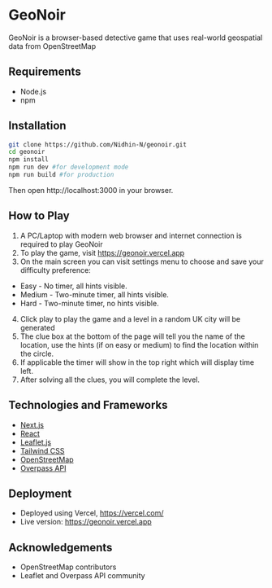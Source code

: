 # GeoNoir

GeoNoir is a browser-based detective game that uses real-world geospatial data from OpenStreetMap

## Requirements
- Node.js
- npm

## Installation

```bash
git clone https://github.com/Nidhin-N/geonoir.git
cd geonoir
npm install
npm run dev #for development mode
npm run build #for production
```
Then open http://localhost:3000 in your browser.

## How to Play
1. A PC/Laptop with modern web browser and internet connection is required to play GeoNoir
2. To play the game, visit https://geonoir.vercel.app
3. On the main screen you can visit settings menu to choose and save your difficulty preference:
- Easy - No timer, all hints visible.
- Medium - Two-minute timer, all hints visible.
- Hard - Two-minute timer, no hints visible.
4. Click play to play the game and a level in a random UK city will be generated
5. The clue box at the bottom of the page will tell you the name of the location, use the hints (if on easy or medium) to find the location within the circle. 
6. If applicable the timer will show in the top right which will display time left.
7. After solving all the clues, you will complete the level.

## Technologies and Frameworks
- [Next.js](https://nextjs.org/)
- [React](https://react.dev/)
- [Leaflet.js](https://leafletjs.com/)
- [Tailwind CSS](https://tailwindcss.com/)
- [OpenStreetMap](https://www.openstreetmap.org/)
- [Overpass API](https://wiki.openstreetmap.org/wiki/Overpass_API)

## Deployment
- Deployed using Vercel, https://vercel.com/
- Live version: https://geonoir.vercel.app

## Acknowledgements
- OpenStreetMap contributors
- Leaflet and Overpass API community